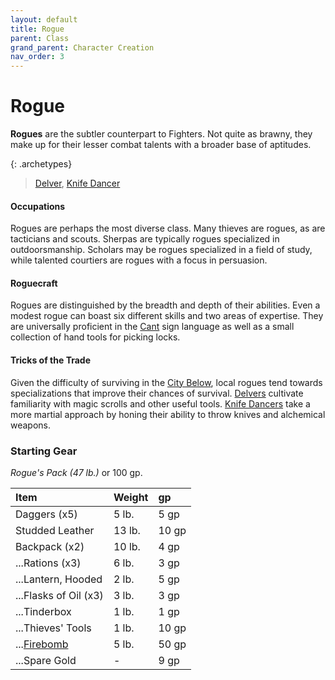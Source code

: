 ```yaml
---
layout: default
title: Rogue
parent: Class
grand_parent: Character Creation
nav_order: 3
---
```


# Rogue

**Rogues** are the subtler counterpart to Fighters. Not quite as brawny, they make up for their lesser combat talents with a broader base of aptitudes. 

{: .archetypes}
> [Delver](../../more/archetypes/rogue_delver), [Knife Dancer](../../more/archetypes/rogue_knife)


#### Occupations 
Rogues are perhaps the most diverse class. Many thieves are rogues, as are tacticians and scouts. Sherpas are typically rogues specialized in outdoorsmanship. Scholars may be rogues specialized in a field of study, while talented courtiers are rogues with a focus in persuasion.

#### Roguecraft
Rogues are distinguished by the breadth and depth of their abilities. Even a modest rogue can boast six different skills and two areas of expertise. They are universally proficient in the [Cant](../../more/language) sign language as well as a small collection of hand tools for picking locks.

#### Tricks of the Trade
Given the difficulty of surviving in the [City Below](../../adventuring/the_city_below/index), local rogues tend towards specializations that improve their chances of survival. [Delvers](../../more/archetypes/rogue_delver) cultivate familiarity with magic scrolls and other useful tools. [Knife Dancers](../../more/archetypes/rogue_knife) take a more martial approach by honing their ability to throw knives and alchemical weapons.


### Starting Gear
_Rogue's Pack (47 lb.)_ or 100 gp.

| Item                                         | Weight | gp    |
| :------------------------------------------- | :----- | :---- |
| Daggers (x5)                                 | 5 lb.  | 5 gp  |
| Studded Leather                              | 13 lb. | 10 gp |
| Backpack (x2)                                | 10 lb. | 4 gp  |
| ...Rations (x3)                              | 6 lb.  | 3 gp  |
| ...Lantern, Hooded                           | 2 lb.  | 5 gp  |
| ...Flasks of Oil (x3)                        | 3 lb.  | 3 gp  |
| ...Tinderbox                                 | 1 lb.  | 1 gp  |
| ...Thieves' Tools                            | 1 lb.  | 10 gp |
| ...[Firebomb](../../gear/alchemics/grenades) | 5 lb.  | 50 gp |
| ...Spare Gold                                | -      | 9 gp  |